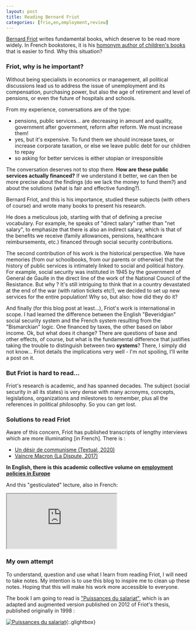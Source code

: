 ```yaml
---
layout: post
title: Reading Bernard Friot
categories: [frio,en,employment,review]
---
```


[Bernard Friot](https://en.wikipedia.org/wiki/Bernard_Friot) writes fundamental books, which deserve to be read more widely.
In French bookstores, it is his [homonym author of children's books](https://fr.wikipedia.org/wiki/Bernard_Friot_(%C3%A9crivain)) that is easier to find.
Why this situation?
<!--more-->

### Friot, why is he important?
Without being specialists in economics or management, all political discussions lead us to address the issue of unemployment and its compensation, purchasing power, but also the age of retirement and level of pensions, or even the future of hospitals and schools.

From my experience, conversations are of the type:

- pensions, public services... are decreasing in amount and quality, government after government, reform after reform. We must increase them!
- yes, but it's expensive. To fund them we should increase taxes, or increase corporate taxation, or else we leave public debt for our children to repay
- so asking for better services is either utopian or irresponsible

The conversation deserves not to stop there. **How are these public services actually financed?**
If we understand it better, we can then be more precise about the findings (do we lack the money to fund them?) and about the solutions (what is fair and effective funding?).

Bernard Friot, and this is his importance, studied these subjects (with others of course) and wrote many books to present his research.

He does a meticulous job, starting with that of defining  a precise vocabulary.
For example, he speaks of "direct salary" rather than "net salary", to emphasize that there is also an indirect salary, which is that of the benefits we receive (family allowances, pensions, healthcare reimbursements, etc.) financed through social security contributions.

The second contribution of his work is the historical perspective.
We have memories (from our schoolbooks, from our parents or otherwise) that the history of public services is intimately linked to social and political history.
For example, social security was instituted in 1945 by the government of General de Gaulle in the direct line of the work of the National Council of the Resistance.
But why ? It's still intriguing to think that in a country devastated at the end of the war (with ration tickets etc!), we decided to set up new services for the entire population!
Why so, but also: how did they do it?

And finally (for this blog post at least...), Friot's work is international in scope.
I had learned the difference between the English "Beveridgian" social security system and the French system resulting from the "Bismarckian" logic.
One financed by taxes, the other based on labor income. Ok, but what does it change?
There are questions of base and other effects, of course, but what is the fundamental difference that justifies taking the trouble to distinguish between two **systems**?
There, I simply did not know... Friot details the implications very well - I'm not spoiling, I'll write a post on it.

### But Friot is hard to read...
Friot's research is academic, and has spanned decades.
The subject (social security in all its states) is very dense with many acronyms, concepts, legislations, organizations and milestones to remember, plus all the references in political philosophy.
So you can get lost.

### Solutions to read Friot
Aware of this concern, Friot has published transcripts of lengthy interviews which are more illuminating \[in French\]. There is :

- [Un désir de communisme (Textual, 2020)](https://www.editionstextuel.com/livre/un_desir_de_communisme)
- [Vaincre Macron (La Dispute, 2017)](https://ladispute.fr/catalogue/vaincre-macron/)

**In English, there is this academic collective volume on [employment policies in Europe](https://www.peterlang.com/document/1053698)**

And this "gesticulated" lecture, also in French:

<div class="plyr__video-embed" id="player">
  <iframe
    src="https://www.youtube.com/embed/ZuZz9NSOh10?iv_load_policy=3&amp;modestbranding=1&amp;playsinline=1&amp;showinfo=0&amp;rel=0&amp;enablejsapi=1;loading=lazy"
    allowfullscreen
    allowtransparency
    allow="autoplay"
  ></iframe>
</div>


### My own attempt
To understand, question and use what I learn from reading Friot, I will need to take notes.
My intention is to use this blog to inspire me to clean up these notes.
Hoping that this will make his work more accessible to everyone.

The book I am going to read is ["Puissances du salariat"](https://www.editionspoints.com/ouvrage/puissances-du-salariat-bernard-friot/9782757889145), which is an adapted and augmented version published on 2012 of Friot's thesis, published originally in 1998 :


[![Puissances du salariat](https://ref.lamartinieregroupe.com/media/9782757889145/hd/147603_couverture_Hres_0.jpg)](https://ref.lamartinieregroupe.com/media/9782757889145/hd/147603_couverture_Hres_0.jpg){:.glightbox}
